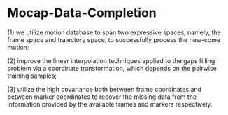 # Mocap-Data-Completion
(1) we utilize motion database to span two expressive spaces, namely, the frame space and trajectory space, to successfully process the new-come motion;

(2) improve the linear interpolation techniques applied to the gaps filling problem via a coordinate transformation, which depends on the pairwise training samples;

(3) utilize the high covariance both between frame coordinates and between marker coordinates to recover the missing data from the information provided by the available frames and markers respectively. 
